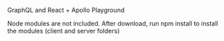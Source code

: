 GraphQL and React + Apollo Playground

Node modules are not included. After download, run npm install to install the modules (client and server folders)
